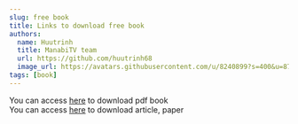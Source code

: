 ```yaml
---
slug: free book
title: Links to download free book
authors:
  name: Huutrinh
  title: ManabiTV team
  url: https://github.com/huutrinh68
  image_url: https://avatars.githubusercontent.com/u/8240899?s=400&u=8719e17cf254c73acc2919380796dee58facdf59&v=4
tags: [book]
---
```

You can access [here](https://jp1lib.org/ ) to download pdf book  
You can access [here](https://sci-hub.do/) to download article, paper
